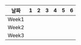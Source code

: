 |   날짜   |  1  |  2  |  3  |  4  |  5  |  6  |
| :------: | :-: | :-: | :-: | :-: | :-: | :-: |
| Week1    |      |      |      |      |      |      |
| Week2    |      |      |      |      |      |      |
| Week3    |      |      |      |      |      |      |
